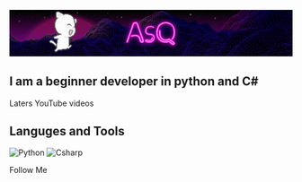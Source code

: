 [![Header](https://github.com/AsQqqq/AsQqqq/blob/main/assets/fon_gif.gif)](https://vk.com/da_ya_dalbaeb)

## I am a beginner developer in python and C#

Laters YouTube videos

## Languges and Tools
![Python](https://img.shields.io/badge/-Python-4B0082?style=for-the-badge&logo=python&logoColor=FFD700)
![Csharp](https://img.shields.io/badge/-C%23-4B0082?style=for-the-badge&logo=csharp&logoColor=7CFC00)

Follow Me
